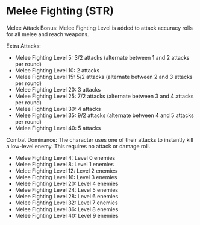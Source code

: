 # Melee Fighting (STR)

Melee Attack Bonus: Melee Fighting Level is added to attack accuracy rolls for all melee and reach weapons.

Extra Attacks:

- Melee Fighting Level 5: 3/2 attacks (alternate between 1 and 2 attacks per round)
- Melee Fighting Level 10: 2 attacks
- Melee Fighting Level 15: 5/2 attacks (alternate between 2 and 3 attacks per round)
- Melee Fighting Level 20: 3 attacks
- Melee Fighting Level 25: 7/2 attacks (alternate between 3 and 4 attacks per round)
- Melee Fighting Level 30: 4 attacks
- Melee Fighting Level 35: 9/2 attacks (alternate between 4 and 5 attacks per round)
- Melee Fighting Level 40: 5 attacks

Combat Dominance: The character uses one of their attacks to instantly kill a low-level enemy. This requires no attack or damage roll.

- Melee Fighting Level 4: Level 0 enemies
- Melee Fighting Level 8: Level 1 enemies
- Melee Fighting Level 12: Level 2 enemies
- Melee Fighting Level 16: Level 3 enemies
- Melee Fighting Level 20: Level 4 enemies
- Melee Fighting Level 24: Level 5 enemies
- Melee Fighting Level 28: Level 6 enemies
- Melee Fighting Level 32: Level 7 enemies
- Melee Fighting Level 36: Level 8 enemies
- Melee Fighting Level 40: Level 9 enemies
